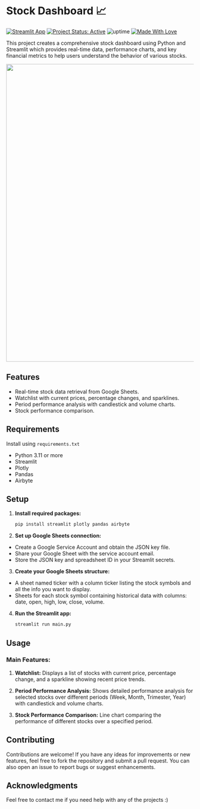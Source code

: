 # Stock Dashboard 📈

[![Streamlit App](https://static.streamlit.io/badges/streamlit_badge_black_white.svg)](https://stocks-dashboard-kunaal.streamlit.app/)
[![Project Status: Active](https://www.repostatus.org/badges/latest/active.svg)](https://www.repostatus.org/#active)
![uptime](https://img.shields.io/badge/uptime-100%25-brightgreen)
[![Made With Love](https://img.shields.io/badge/Made%20With-Love-orange.svg)](https://github.com/kunal9960)

This project creates a comprehensive stock dashboard using Python and Streamlit which provides real-time data, performance charts, and key financial metrics to help users understand the behavior of various stocks.

<img src="https://github.com/kunal9960/stocks-dashboard/blob/master/Dashboard.png" width="800">


## Features

- Real-time stock data retrieval from Google Sheets.
- Watchlist with current prices, percentage changes, and sparklines.
- Period performance analysis with candlestick and volume charts.
- Stock performance comparison.


## Requirements

Install using  ```requirements.txt```
- Python 3.11 or more
- Streamlit
- Plotly
- Pandas
- Airbyte


## Setup

1. **Install required packages:**

   ```bash
   pip install streamlit plotly pandas airbyte
   ```
   
2. **Set up Google Sheets connection:**

- Create a Google Service Account and obtain the JSON key file.
- Share your Google Sheet with the service account email.
- Store the JSON key and spreadsheet ID in your Streamlit secrets.

3. **Create your Google Sheets structure:**

- A sheet named ticker with a column ticker listing the stock symbols and all the info you want to display.
- Sheets for each stock symbol containing historical data with columns: date, open, high, low, close, volume.

4. **Run the Streamlit app:**
   ```bash
   streamlit run main.py
   ```


## Usage

### Main Features:

1. **Watchlist:**
Displays a list of stocks with current price, percentage change, and a sparkline showing recent price trends.

2. **Period Performance Analysis:**
Shows detailed performance analysis for selected stocks over different periods (Week, Month, Trimester, Year) with candlestick and volume charts.

3. **Stock Performance Comparison:**
Line chart comparing the performance of different stocks over a specified period.


## Contributing

Contributions are welcome! If you have any ideas for improvements or new features, feel free to fork the repository and submit a pull request. You can also open an issue to report bugs or suggest enhancements.


## Acknowledgments

Feel free to contact me if you need help with any of the projects :)
